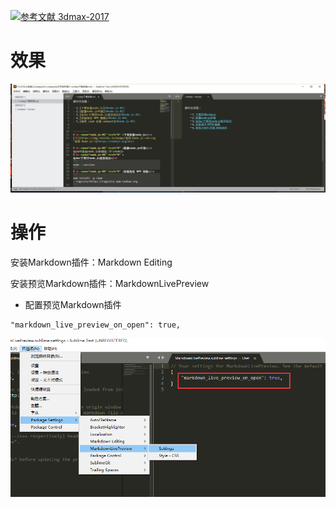 [![](https://img.shields.io/badge/参考文献-简书-yellow.svg "参考文献 3dmax-2017")](https://www.jianshu.com/p/7cbd50058ea3)

# 效果

![](image/10-1.png)

# 操作

安装Markdown插件：Markdown Editing

安装预览Markdown插件：MarkdownLivePreview

- 配置预览Markdown插件

```
"markdown_live_preview_on_open": true,
```

![](image/10-2.png)